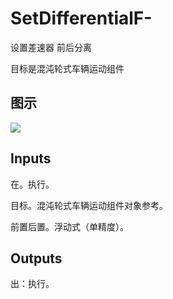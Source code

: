# SetDifferentialF-

设置差速器 前后分离

目标是混沌轮式车辆运动组件

## 图示

![]($-20221218-19043085.png)

## Inputs

在。执行。

目标。混沌轮式车辆运动组件对象参考。

前置后置。浮动式（单精度）。  

## Outputs

出：执行。

